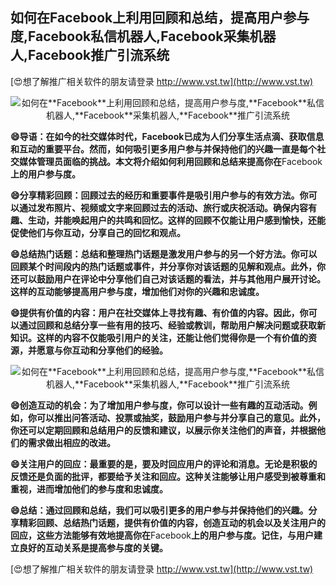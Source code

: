 ## **如何在**Facebook**上利用回顾和总结，提高用户参与度,**Facebook**私信机器人,**Facebook**采集机器人,**Facebook**推广引流系统**

[😍想了解推广相关软件的朋友请登录 http://www.vst.tw](http://www.vst.tw)

 <center><img src="https://vst.tw/MP4/tuiguang/png/2.png" alt="如何在**Facebook**上利用回顾和总结，提高用户参与度,**Facebook**私信机器人,**Facebook**采集机器人,**Facebook**推广引流系统"></center>

**😄导语：在如今的社交媒体时代，**Facebook**已成为人们分享生活点滴、获取信息和互动的重要平台。然而，如何吸引更多用户参与并保持他们的兴趣一直是每个社交媒体管理员面临的挑战。本文将介绍如何利用回顾和总结来提高你在**Facebook**上的用户参与度。**

**😄分享精彩回顾：回顾过去的经历和重要事件是吸引用户参与的有效方法。你可以通过发布照片、视频或文字来回顾过去的活动、旅行或庆祝活动。确保内容有趣、生动，并能唤起用户的共鸣和回忆。这样的回顾不仅能让用户感到愉快，还能促使他们与你互动，分享自己的回忆和观点。**

**😄总结热门话题：总结和整理热门话题是激发用户参与的另一个好方法。你可以回顾某个时间段内的热门话题或事件，并分享你对该话题的见解和观点。此外，你还可以鼓励用户在评论中分享他们自己对该话题的看法，并与其他用户展开讨论。这样的互动能够提高用户参与度，增加他们对你的兴趣和忠诚度。**

**😄提供有价值的内容：用户在社交媒体上寻找有趣、有价值的内容。因此，你可以通过回顾和总结分享一些有用的技巧、经验或教训，帮助用户解决问题或获取新知识。这样的内容不仅能吸引用户的关注，还能让他们觉得你是一个有价值的资源，并愿意与你互动和分享他们的经验。**

 <center><img src="https://vst.tw/MP4/tuiguang/png/6.png" alt="如何在**Facebook**上利用回顾和总结，提高用户参与度,**Facebook**私信机器人,**Facebook**采集机器人,**Facebook**推广引流系统"></center>

**😄创造互动的机会：为了增加用户参与度，你可以设计一些有趣的互动活动。例如，你可以推出问答活动、投票或抽奖，鼓励用户参与并分享自己的意见。此外，你还可以定期回顾和总结用户的反馈和建议，以展示你关注他们的声音，并根据他们的需求做出相应的改进。**

**😄关注用户的回应：最重要的是，要及时回应用户的评论和消息。无论是积极的反馈还是负面的批评，都要给予关注和回应。这种关注能够让用户感受到被尊重和重视，进而增加他们的参与度和忠诚度。**

**😄总结：通过回顾和总结，我们可以吸引更多的用户参与并保持他们的兴趣。分享精彩回顾、总结热门话题，提供有价值的内容，创造互动的机会以及关注用户的回应，这些方法能够有效地提高你在**Facebook**上的用户参与度。记住，与用户建立良好的互动关系是提高参与度的关键。**

[😍想了解推广相关软件的朋友请登录 http://www.vst.tw](http://www.vst.tw)



